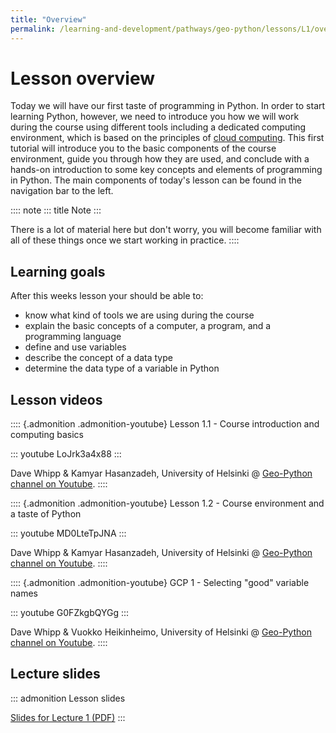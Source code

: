 ```yaml
---
title: "Overview"
permalink: /learning-and-development/pathways/geo-python/lessons/L1/overview/
---
```



# Lesson overview

Today we will have our first taste of programming in Python. In order to
start learning Python, however, we need to introduce you how we will
work during the course using different tools including a dedicated
computing environment, which is based on the principles of [cloud
computing](https://en.wikipedia.org/wiki/Cloud_computing). This first
tutorial will introduce you to the basic components of the course
environment, guide you through how they are used, and conclude with a
hands-on introduction to some key concepts and elements of programming
in Python. The main components of today\'s lesson can be found in the
navigation bar to the left.

:::: note
::: title
Note
:::

There is a lot of material here but don\'t worry, you will become
familiar with all of these things once we start working in practice.
::::

## Learning goals

After this weeks lesson your should be able to:

-   know what kind of tools we are using during the course
-   explain the basic concepts of a computer, a program, and a
    programming language
-   define and use variables
-   describe the concept of a data type
-   determine the data type of a variable in Python

## Lesson videos

:::: {.admonition .admonition-youtube}
Lesson 1.1 - Course introduction and computing basics

::: youtube
LoJrk3a4x88
:::

Dave Whipp & Kamyar Hasanzadeh, University of Helsinki @ [Geo-Python
channel on
Youtube](https://www.youtube.com/channel/UCQ1_1hZ0A1Vic2zmWE56s2A).
::::

:::: {.admonition .admonition-youtube}
Lesson 1.2 - Course environment and a taste of Python

::: youtube
MD0LteTpJNA
:::

Dave Whipp & Kamyar Hasanzadeh, University of Helsinki @ [Geo-Python
channel on
Youtube](https://www.youtube.com/channel/UCQ1_1hZ0A1Vic2zmWE56s2A).
::::

:::: {.admonition .admonition-youtube}
GCP 1 - Selecting \"good\" variable names

::: youtube
G0FZkgbQYGg
:::

Dave Whipp & Vuokko Heikinheimo, University of Helsinki @ [Geo-Python
channel on
Youtube](https://www.youtube.com/channel/UCQ1_1hZ0A1Vic2zmWE56s2A).
::::

## Lecture slides

::: admonition
Lesson slides

[Slides for Lecture 1
(PDF)](../../_static/01-Computers-and-programs.pdf)
:::
